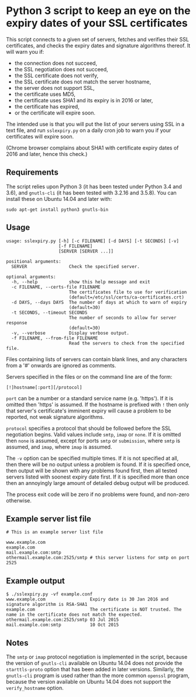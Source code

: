 Python 3 script to keep an eye on the expiry dates of your SSL certificates
===========================================================================

This script connects to a given set of servers, fetches and verifies their
SSL certificates, and checks the expiry dates and signature algorithms
thereof. It will warn you if:

  * the connection does not succeed,
  * the SSL negotiation does not succeed,
  * the SSL certificate does not verify,
  * the SSL certificate does not match the server hostname,
  * the server does not support SSL,
  * the certificate uses MD5,
  * the certificate uses SHA1 and its expiry is in 2016 or later,
  * the certificate has expired,
  * or the certificate will expire soon.

The intended use is that you will put the list of your servers using
SSL in a text file, and run `sslexpiry.py` on a daily cron job to warn
you if your certificates will expire soon.

(Chrome browser complains about SHA1 with certificate expiry dates
of 2016 and later, hence this check.)


Requirements
------------

The script relies upon Python 3 (it has been tested under Python 3.4 and 3.6),
and `gnutls-cli` (it has been tested with 3.2.16 and 3.5.8). You can install
these on Ubuntu 14.04 and later with:

    sudo apt-get install python3 gnutls-bin


Usage
-----

    usage: sslexpiry.py [-h] [-c FILENAME] [-d DAYS] [-t SECONDS] [-v]
                        [-f FILENAME]
                        [SERVER [SERVER ...]]

    positional arguments:
      SERVER                Check the specified server.

    optional arguments:
      -h, --help            show this help message and exit
      -c FILENAME, --certs-file FILENAME
                            The certificates file to use for verification
                            (default=/etc/ssl/certs/ca-certificates.crt)
      -d DAYS, --days DAYS  The number of days at which to warn of expiry
                            (default=30)
      -t SECONDS, --timeout SECONDS
                            The number of seconds to allow for server response
                            (default=30)
      -v, --verbose         Display verbose output.
      -f FILENAME, --from-file FILENAME
                            Read the servers to check from the specified file.

Files containing lists of servers can contain blank lines, and any
characters from a '#' onwards are ignored as comments.

Servers specified in the files or on the command line are of the form:

    [!]hostname[:port][/protocol]

`port` can be a number or a standard service name (e.g. 'https'). If it
is omitted then 'https' is assumed. If the hostname is prefixed with
`!` then only that server's certificate's imminent expiry will cause
a problem to be reported, not weak signature algorithms.

`protocol` specifies a protocol that should be followed before the SSL
negotiation begins. Valid values include `smtp`, `imap` or `none`. If
it is omitted then `none` is assumed, except for ports `smtp` or
`submission`, where `smtp` is assumed, and `imap`, where `imap` is
assumed.

The `-v` option can be specified multiple times. If it is not specified
at all, then there will be no output unless a problem is found. If it
is specified once, then output will be shown with any problems found
first, then all tested servers listed with soonest expiry date first.
If it is specified more than once then an annoyingly large amount of
detailed debug output will be produced.

The process exit code will be zero if no problems were found, and
non-zero otherwise.


Example server list file
------------------------

    # This is an example server list file

    www.example.com
    example.com
    mail.example.com:smtp
    othermail.example.com:2525/smtp # this server listens for smtp on port 2525


Example output
--------------

    $ ./sslexpiry.py -vf example.conf
    www.example.com                 Expiry date is 30 Jan 2016 and signature algorithm is RSA-SHA1
    example.com                     The certificate is NOT trusted. The name in the certificate does not match the expected.
    othermail.example.com:2525/smtp 03 Jul 2015
    mail.example.com:smtp           10 Oct 2015


Notes
-----

The `smtp` or `imap` protocol negotiation is implemented in the script,
because the version of `gnutls-cli` available on Ubuntu 14.04 does not provide
the `starttls-proto` option that has been added in later versions. Similarly,
the `gnutls-cli` program is used rather than the more common `openssl`
program, because the version available on Ubuntu 14.04 does not support the
`verify_hostname` option.
